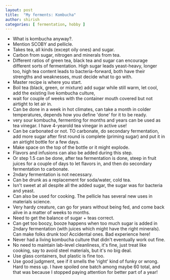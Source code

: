 ```yaml
---
layout: post
title:  "My ferments: Kombucha"
author: shirish
categories: [ fermentation, hobby ]
---
```



* What is kombucha anyway?. 
* Mention SCOBY and pellicle. 
* Takes tea, all kinds (except oily ones) and sugar. 
* Carbon from sugar, nitrogen and minerals from tea. 
* Different ratios of green tea, black tea and sugar can encourage different sorts of fermentation. High sugar leads yeast-heavy, longer too, high tea content leads to bacteria-forward, both have their strengths and weaknesses, must decide what to go with. 
* Master recipe is where you start.
* Boil tea (black, green, or mixture) add sugar while still warm, let cool, add the existing live kombucha culture, 
* wait for couple of weeks with the container mouth covered but not airtight to let air in.
* Can be done in a week in hot climates, can take a month in colder temperatures, depends how you define 'done' for it to be ready.
* very sour kombucha, fermenting for months and years can be used as tea vinegar. I have 4-yearold tea vinegar in active use!
* Can be carbonated or not. TO carbonate, do secondary fermentation, add more sugar after first round is complete (priming sugar) and put it in an airtight bottle for a few days.
* Make space on the top of the bottle or it might explode. 
* Flavors and infusions can also be added during this step. 
* Or step 1.5 can be done, after tea fermentation is done, steep in fruit juices for a couple of days to let flavors in, and then do secondary fermentation to carbonate. 
* 2ndary fermentation is not necessary.
* Can be drunk as a replacement for soda/water, cold tea.
* Isn't sweet at all despite all the added sugar, the sugar was for bacteria and yeast.
* Can also be used for cooking. The pellicle has several new uses in materials science.
* Very hardy creature, can go for years without being fed, and come back alive in a matter of weeks to months. 
* Need to get the balance of sugar + teas correct.
* Can get too boozy, booze happens when too much sugar is added in 2ndary fermentation (with juices which might have the right minerals). Can make folks  drunk too! Accidental ones. Bad experience here!
* Never had a living kombucha culture that didn't eventually work out fine. 
* No need to maintain lab-level cleanliness, it's fine, just treat like cooking, say to avoid steel materials, but it's no big deal.
* Use glass containers, but plastic is fine too.
* Use good judgment, see if it smells the 'right' kind of funky or wrong. Hard to mess up. I have spoiled one batch among maybe 60 total, and that was because I stopped paying attention for better part of a year!
